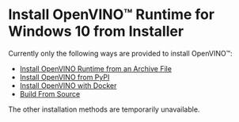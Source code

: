# Install OpenVINO™ Runtime for Windows 10 from Installer

Currently only the following ways are provided to install OpenVINO™:

* [Install OpenVINO Runtime from an Archive File](installing-openvino-from-archive-windows.md)
* [Install OpenVINO from PyPI](installing-openvino-pip.md)
* [Install OpenVINO with Docker](installing-openvino-docker-windows.md)
* [Build From Source](https://github.com/openvinotoolkit/openvino/wiki/BuildingCode)

The other installation methods are temporarily unavailable.